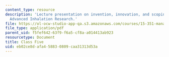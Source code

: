 ```yaml
---
content_type: resource
description: 'Lecture presentation on invention, innovation, and scoping technology:
  Advanced Inhalation Research.'
file: https://ol-ocw-studio-app-qa.s3.amazonaws.com/courses/15-351-managing-innovation-and-entrepreneurship-spring-2008/eb02ce8dafa458830809caa31313d53a_05_lec.pdf
file_type: application/pdf
parent_uid: f5fef642-63f9-f6a5-cf8a-a014413ab923
resourcetype: Document
title: Class Five
uid: eb02ce8d-afa4-5883-0809-caa31313d53a
---
```

